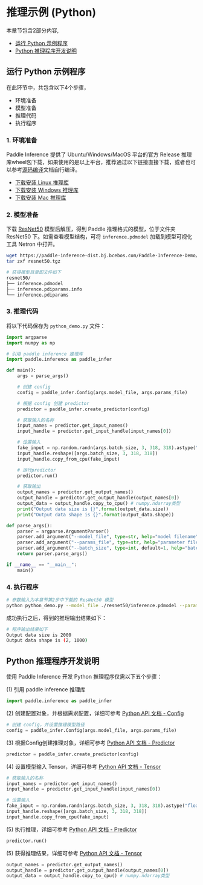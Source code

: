 # 推理示例 (Python)

本章节包含2部分内容,
- [运行 Python 示例程序](#id1)
- [Python 推理程序开发说明](#id2)

## 运行 Python 示例程序

在此环节中，共包含以下4个步骤，
- 环境准备
- 模型准备
- 推理代码
- 执行程序

### 1. 环境准备

Paddle Inference 提供了 Ubuntu/Windows/MacOS 平台的官方 Release 推理库wheel包下载，如果使用的是以上平台，推荐通过以下链接直接下载，或者也可以参考[源码编译](../user_guides/source_compile.html)文档自行编译。

- [下载安装 Linux 推理库](../user_guides/download_lib.html#linux)
- [下载安装 Windows 推理库](../user_guides/download_lib.html#windows)
- [下载安装 Mac 推理库](../user_guides/download_lib.html#mac)

### 2. 模型准备

下载 [ResNet50](https://paddle-inference-dist.bj.bcebos.com/Paddle-Inference-Demo/resnet50.tgz) 模型后解压，得到 Paddle 推理格式的模型，位于文件夹 ResNet50 下。如需查看模型结构，可将 `inference.pdmodel` 加载到模型可视化工具 Netron 中打开。

```bash
wget https://paddle-inference-dist.bj.bcebos.com/Paddle-Inference-Demo/resnet50.tgz
tar zxf resnet50.tgz

# 获得模型目录即文件如下
resnet50/
├── inference.pdmodel
├── inference.pdiparams.info
└── inference.pdiparams
```

### 3. 推理代码

将以下代码保存为 `python_demo.py` 文件：

```python
import argparse
import numpy as np

# 引用 paddle inference 推理库
import paddle.inference as paddle_infer

def main():
    args = parse_args()

    # 创建 config
    config = paddle_infer.Config(args.model_file, args.params_file)

    # 根据 config 创建 predictor
    predictor = paddle_infer.create_predictor(config)

    # 获取输入的名称
    input_names = predictor.get_input_names()
    input_handle = predictor.get_input_handle(input_names[0])

    # 设置输入
    fake_input = np.random.randn(args.batch_size, 3, 318, 318).astype("float32")
    input_handle.reshape([args.batch_size, 3, 318, 318])
    input_handle.copy_from_cpu(fake_input)

    # 运行predictor
    predictor.run()

    # 获取输出
    output_names = predictor.get_output_names()
    output_handle = predictor.get_output_handle(output_names[0])
    output_data = output_handle.copy_to_cpu() # numpy.ndarray类型
    print("Output data size is {}".format(output_data.size))
    print("Output data shape is {}".format(output_data.shape))

def parse_args():
    parser = argparse.ArgumentParser()
    parser.add_argument("--model_file", type=str, help="model filename")
    parser.add_argument("--params_file", type=str, help="parameter filename")
    parser.add_argument("--batch_size", type=int, default=1, help="batch size")
    return parser.parse_args()

if __name__ == "__main__":
    main()
```

### 4. 执行程序

```bash
# 参数输入为本章节第2步中下载的 ResNet50 模型
python python_demo.py --model_file ./resnet50/inference.pdmodel --params_file ./resnet50/inference.pdiparams --batch_size 2
```

成功执行之后，得到的推理输出结果如下：

```bash
# 程序输出结果如下
Output data size is 2000
Output data shape is (2, 1000)
```

## Python 推理程序开发说明

使用 Paddle Inference 开发 Python 推理程序仅需以下五个步骤：


(1) 引用 paddle inference 推理库

```python
import paddle.inference as paddle_infer
```

(2) 创建配置对象，并根据需求配置，详细可参考 [Python API 文档 - Config](../api_reference/python_api_doc/Config_index)

```python
# 创建 config，并设置推理模型路径
config = paddle_infer.Config(args.model_file, args.params_file)
```

(3) 根据Config创建推理对象，详细可参考 [Python API 文档 - Predictor](../api_reference/python_api_doc/Predictor)

```python
predictor = paddle_infer.create_predictor(config)
```

(4) 设置模型输入 Tensor，详细可参考 [Python API 文档 - Tensor](../api_reference/python_api_doc/Tensor)

```python
# 获取输入的名称
input_names = predictor.get_input_names()
input_handle = predictor.get_input_handle(input_names[0])

# 设置输入
fake_input = np.random.randn(args.batch_size, 3, 318, 318).astype("float32")
input_handle.reshape([args.batch_size, 3, 318, 318])
input_handle.copy_from_cpu(fake_input)
```

(5) 执行推理，详细可参考 [Python API 文档 - Predictor](../api_reference/python_api_doc/Predictor)

```python
predictor.run()
```

(5) 获得推理结果，详细可参考 [Python API 文档 - Tensor](../api_reference/python_api_doc/Tensor)

```python
output_names = predictor.get_output_names()
output_handle = predictor.get_output_handle(output_names[0])
output_data = output_handle.copy_to_cpu() # numpy.ndarray类型
```
